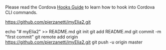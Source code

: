 Please read the Cordova [Hooks Guide](https://cordova.apache.org/docs/en/latest/guide/appdev/hooks/) to learn how to hook into Cordova CLI commands.

https://github.com/pierzanetti/myElia2.git

echo "# myElia2" >> README.md
git init
git add README.md
git commit -m "first commit"
git remote add origin https://github.com/pierzanetti/myElia2.git
git push -u origin master

